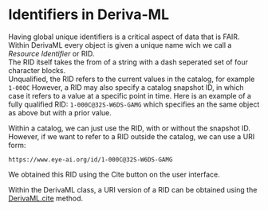 # Identifiers in Deriva-ML

Having global unique identifiers is a critical aspect of data that is FAIR. 
Within DerivaML every object is given a unique name wich we call a *Resource Identifier* or RID.  
The RID itself takes the from of a string with a dash seperated set of four character blocks.  
Unqualified, the RID refers to the current values in the catalog, for example `1-000C`
However, a RID may also specify a catalog snapshot ID, in which case it refers to a value at a specific point in time.
Here is an example of a fully qualified RID: `1-000C@32S-W6DS-GAMG` which specifies an the same object as above but with a prior value. 

Within a catalog, we can just use the RID, with or without the snapshot ID.  
However, if we want to refer to a RID outside the catalog, we can use a URI form:
```
https://www.eye-ai.org/id/1-000C@32S-W6DS-GAMG
```
We obtained this RID using the Cite button on the user interface.   

Within the DerivaML class, a URI version of a RID can be obtained using the
[DerivaML.cite](../code-docs/deriva_ml_base/#deriva_ml.deriva_ml_base.DerivaML.cite) method.

